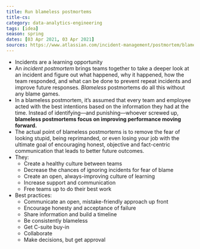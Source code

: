 ```yaml
---
title: Run blameless postmortems
title-cs: 
category: data-analytics-engineering
tags: [idea]
season: spring
dates: [03 Apr 2021, 03 Apr 2021]
sources: https://www.atlassian.com/incident-management/postmortem/blameless
---
```


* Incidents are a learning opportunity
* An *incident postmortem* brings teams together to take a deeper look at an incident and figure out what happened, why it happened, how the team responded, and what can be done to prevent repeat incidents and improve future responses. *Blameless* postmortems do all this without any blame games. 
* In a blameless postmortem, it’s assumed that every team and employee acted with the best intentions based on the information they had at the time. Instead of identifying—and punishing—whoever screwed up, **blameless postmortems focus on improving performance moving forward.**
* The actual point of blameless postmortems is to remove the fear of looking stupid, being reprimanded, or even losing your job with the ultimate goal of encouraging honest, objective and fact-centric communication that leads to better future outcomes.
* They:
	* Create a healthy culture between teams
	* Decrease the chances of ignoring incidents for fear of blame
	* Create an open, always-improving culture of learning
	* Increase support and communication
	* Free teams up to do their best work
* Best practices:
	* Communicate an open, mistake-friendly approach up front
	* Encourage honesty and acceptance of failure
	* Share information and build a timeline
	* Be consistently blameless
	* Get C-suite buy-in
	* Collaborate
	* Make decisions, but get approval